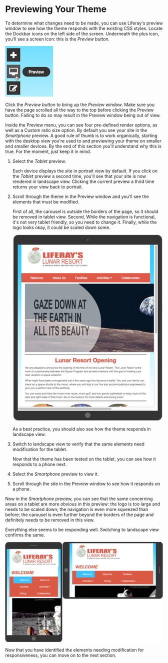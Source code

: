 # Previewing Your Theme

To determine what changes need to be made, you can use Liferay's preview window 
to see how the theme responds with the existing CSS styles. Locate the Dockbar 
icons on the left side of the screen. Underneath the plus icon, you'll see a 
screen icon: this is the *Preview button*.

![Figure 1: You can open the *Preview menu* to preview your portal in other devices](../../images/preview-button.png)

Click the *Preview button* to bring up the *Preview window*. Make sure you have
the page scrolled all the way to the top before clicking the Preview button.
Failing to do so may result in the Preview window being out of view.

Inside the Preview menu, you can see four pre-defined render options, as well as
a Custom ratio size option. By default you see your site in the *Smartphone*
preview. A good rule of thumb is to work organically, starting with the desktop
view you're used to and previewing your theme on smaller and smaller devices. By
the end of this section you'll understand why this is true. For the moment,
just keep it in mind. 

1.  Select the *Tablet* preview.

    Each device displays the site in portrait view by default. If you click on 
    the *Tablet* preview a second time, you'll see that your site is now 
    rendered in landscape view. Clicking the current preview a third time 
    returns your view back to portrait. 

2.  Scroll through the theme in the Preview window and you'll see the elements 
    that must be modified. 

    First of all, the carousel is outside the borders of the page, so it should 
    be removed in tablet view. Second, While the navigation is functional, it's 
    not very tablet friendly, so you need to change it. Finally, while the logo 
    looks okay, it could be scaled down some. 

    ![Figure 2: You can identify the elements that need modified in tablet view using the Preview window.](../../images/tablet-preview-01.png)

    As a best practice, you should also see how the theme responds in landscape 
    view. 

3.  Switch to landscape view to verify that the same elements need modification 
    for the tablet.

    Now that the theme has been tested on the tablet, you can see how it 
    responds to a phone next.

4.  Select the *Smartphone* preview to view it.

5.  Scroll through the site in the Preview window to see how it responds on a 
    phone.

Now in the *Smartphone* preview, you can see that the same concerning areas on a
tablet are more obvious in this preview: the logo is too large and needs to be
scaled down; the navigation is even more squeezed than before; the carousel is
even further beyond the borders of the page and definitely needs to be removed
in this view.

Everything else seems to be responding well. Switching to landscape view 
confirms the same. 

![Figure 3: Viewing the theme in the phone's landscape and portrait views clearly shows the areas that need modifed.](../../images/phone-preview-03.png)

Now that you have identified the elements needing modification for
responsiveness, you can move on to the next section.
